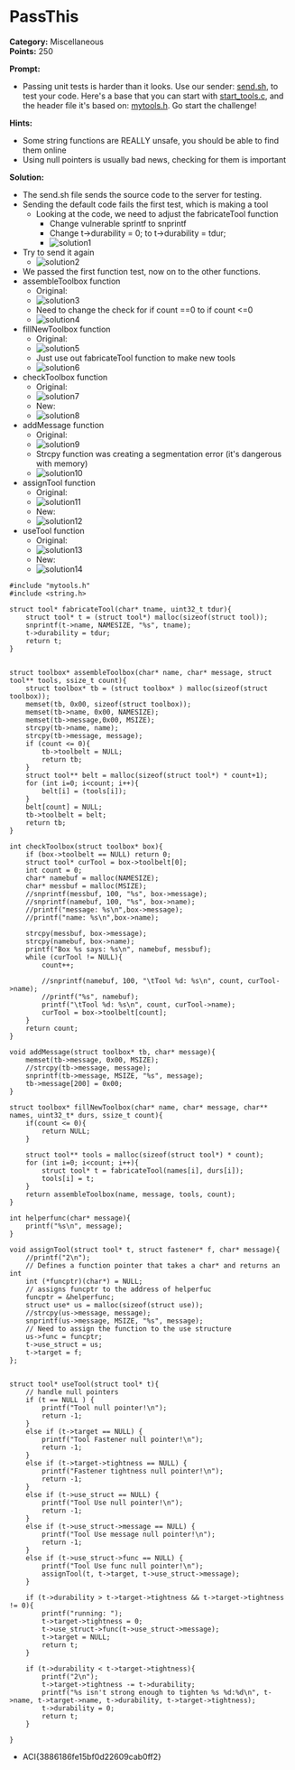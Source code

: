 # PassThis #

**Category:**	Miscellaneous  
**Points:**	250

**Prompt:** 
* Passing unit tests is harder than it looks. Use our sender: [send.sh](./send.sh), to test your code. Here's a base that you can start with [start_tools.c](./start_tools.c), and the header file it's based on: [mytools.h](./mytools.h). Go start the challenge!

**Hints:** 
* Some string functions are REALLY unsafe, you should be able to find them online
* Using null pointers is usually bad news, checking for them is important

**Solution:**
* The send.sh file sends the source code to the server for testing.
* Sending the default code fails the first test, which is making a tool
    * Looking at the code, we need to adjust the fabricateTool function
        * Change vulnerable sprintf to snprintf
        * Change t->durability = 0; to t->durability = tdur;
        * ![solution1](./PassThis1.png)
* Try to send it again
    * ![solution2](./PassThis2.png)
* We passed the first function test, now on to the other functions.
* assembleToolbox function
    * Original:
    * ![solution3](./PassThis3.png)
    * Need to change the check for if count ==0 to if count <=0
    * ![solution4](./PassThis4.png)
* fillNewToolbox function
    * Original:
    * ![solution5](./PassThis5.png)
    * Just use out fabricateTool function to make new tools
    * ![solution6](./PassThis6.png)
* checkToolbox function
    * Original:
    * ![solution7](./PassThis7.png)
    * New:
    * ![solution8](./PassThis8.png)
* addMessage function
    * Original:
    * ![solution9](./PassThis9.png)
    * Strcpy function was creating a segmentation error (it's dangerous with memory)
    * ![solution10](./PassThis10.png)
* assignTool function
    * Original:
    * ![solution11](./PassThis11.png)
    * New:
    * ![solution12](./PassThis12.png)
* useTool function
    * Original:
    * ![solution13](./PassThis13.png)
    * New:
    * ![solution14](./PassThis14.png)
```
#include "mytools.h"
#include <string.h>

struct tool* fabricateTool(char* tname, uint32_t tdur){
    struct tool* t = (struct tool*) malloc(sizeof(struct tool));
    snprintf(t->name, NAMESIZE, "%s", tname);
    t->durability = tdur;
    return t;
}


struct toolbox* assembleToolbox(char* name, char* message, struct tool** tools, ssize_t count){
    struct toolbox* tb = (struct toolbox* ) malloc(sizeof(struct toolbox));
    memset(tb, 0x00, sizeof(struct toolbox));
    memset(tb->name, 0x00, NAMESIZE);
    memset(tb->message,0x00, MSIZE);
    strcpy(tb->name, name);
    strcpy(tb->message, message);
    if (count <= 0){
        tb->toolbelt = NULL;
        return tb;
    }
    struct tool** belt = malloc(sizeof(struct tool*) * count+1);
    for (int i=0; i<count; i++){
        belt[i] = (tools[i]);
    }
    belt[count] = NULL; 
    tb->toolbelt = belt;
    return tb;
}

int checkToolbox(struct toolbox* box){
    if (box->toolbelt == NULL) return 0;
    struct tool* curTool = box->toolbelt[0];
    int count = 0;
    char* namebuf = malloc(NAMESIZE);
    char* messbuf = malloc(MSIZE);
    //snprintf(messbuf, 100, "%s", box->message);
    //snprintf(namebuf, 100, "%s", box->name);
    //printf("message: %s\n",box->message);
    //printf("name: %s\n",box->name);
    
    strcpy(messbuf, box->message);
    strcpy(namebuf, box->name);
    printf("Box %s says: %s\n", namebuf, messbuf);
    while (curTool != NULL){
        count++;
        
        //snprintf(namebuf, 100, "\tTool %d: %s\n", count, curTool->name);
        //printf("%s", namebuf);
        printf("\tTool %d: %s\n", count, curTool->name);
        curTool = box->toolbelt[count];
    }
    return count;
}

void addMessage(struct toolbox* tb, char* message){
    memset(tb->message, 0x00, MSIZE);
    //strcpy(tb->message, message);
    snprintf(tb->message, MSIZE, "%s", message);
    tb->message[200] = 0x00;
}

struct toolbox* fillNewToolbox(char* name, char* message, char** names, uint32_t* durs, ssize_t count){
    if(count <= 0){
        return NULL;
    }

    struct tool** tools = malloc(sizeof(struct tool*) * count);
    for (int i=0; i<count; i++){
        struct tool* t = fabricateTool(names[i], durs[i]);
        tools[i] = t;
    }
    return assembleToolbox(name, message, tools, count);
}

int helperfunc(char* message){
    printf("%s\n", message);
}

void assignTool(struct tool* t, struct fastener* f, char* message){
    //printf("2\n");
    // Defines a function pointer that takes a char* and returns an int
    int (*funcptr)(char*) = NULL;
    // assigns funcptr to the address of helperfuc
    funcptr = &helperfunc;
    struct use* us = malloc(sizeof(struct use));
    //strcpy(us->message, message);
    snprintf(us->message, MSIZE, "%s", message);
    // Need to assign the function to the use structure
    us->func = funcptr;
    t->use_struct = us;
    t->target = f;
};


struct tool* useTool(struct tool* t){
    // handle null pointers
    if (t == NULL ) {
        printf("Tool null pointer!\n");
        return -1;
    }
    else if (t->target == NULL) {
        printf("Tool Fastener null pointer!\n");
        return -1;
    }
    else if (t->target->tightness == NULL) {
        printf("Fastener tightness null pointer!\n");
        return -1;
    }
    else if (t->use_struct == NULL) {
        printf("Tool Use null pointer!\n");
        return -1;
    }
    else if (t->use_struct->message == NULL) {
        printf("Tool Use message null pointer!\n");
        return -1;
    }
    else if (t->use_struct->func == NULL) {
        printf("Tool Use func null pointer!\n");
        assignTool(t, t->target, t->use_struct->message);
    }
    
    if (t->durability > t->target->tightness && t->target->tightness != 0){
        printf("running: ");
        t->target->tightness = 0;
        t->use_struct->func(t->use_struct->message);
        t->target = NULL;
        return t;
    }

    if (t->durability < t->target->tightness){
        printf("2\n");
        t->target->tightness -= t->durability;
        printf("%s isn't strong enough to tighten %s %d:%d\n", t->name, t->target->name, t->durability, t->target->tightness);
        t->durability = 0;
        return t;
    }

}
```
* ACI{3886186fe15bf0d22609cab0ff2}

